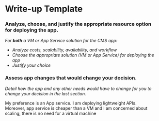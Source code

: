 # Write-up Template

### Analyze, choose, and justify the appropriate resource option for deploying the app.

*For **both** a VM or App Service solution for the CMS app:*
- *Analyze costs, scalability, availability, and workflow*
- *Choose the appropriate solution (VM or App Service) for deploying the app*
- *Justify your choice*

### Assess app changes that would change your decision.

*Detail how the app and any other needs would have to change for you to change your decision in the last section.* 

My preference is an App service. I am deploying lightweight APIs. Moreover, app service is cheaper than a VM and I am concerned about scaling, there is no need for a virtual machine
